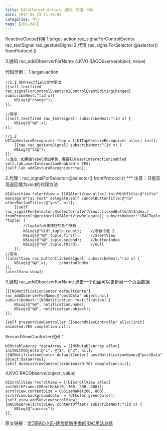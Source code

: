```yaml
---
title: RAC与Target-Action、通知、代理、KVO
date: 2017-04-23 11:30:03
categories: 学习
tags: [iOS,RAC]
---
```


ReactiveCocoa作用
1.target-action:rac_signalForControlEvents 
rac_textSignal rac_gestureSignal
2.代理 rac_signalForSelector:@selector() fromProtocol:()
<!--more-->
3.通知 rac_addObserverForName
4.KVO RACObserve(object, value)

代码示例：
1.target-action
```
//1.1 监听textfield文字更改
[[self.textfiled rac_signalForControlEvents:UIControlEventEditingChanged] subscribeNext:^(id x){
    NSLog(@"change");
}];

//简写
[[self.textfiled rac_textSignal] subscribeNext:^(id x) {
    NSLog(@"%@",x);
}];

//1.2
UITapGestureRecognizer *tap = [[UITapGestureRecognizer alloc] init];
    [[tap rac_gestureSignal] subscribeNext:^(id x) {
    NSLog(@"tap");
}];
//注意：如果给label添加手势，需要打开userInteractionEnabled
self.lab.userInteractionEnabled = YES;
[self.lab addGestureRecognizer:tap];
```

2.代理：rac_signalForSelector:@selector() fromProtocol:()
*** 注意：只能实现返回值为void的代理方法
```
UIAlertView *alertView = [[UIAlertView alloc] initWithTitle:@"title" message:@"rac test" delegate:self cancelButtonTitle:@"no" otherButtonTitles:@"yes", nil];
    [[self rac_signalForSelector:@selector(alertView:clickedButtonAtIndex:) fromProtocol:@protocol(UIAlertViewDelegate)] subscribeNext:^(RACTuple *tuple) {
        //tuple为点击按钮的各个参数
        NSLog(@"%ld",tuple.count);    //参数个数 2 
        NSLog(@"%@",tuple.first);     //alertView
        NSLog(@"%@",tuple.second);    //buttonIndex
        NSLog(@"%@",tuple.third);     //null
    }];
//简写
[[alertView rac_buttonClickedSignal] subscribeNext:^(id x) {
    NSLog(@"%@",x);     //buttonIndex
}];
[alertView show];
```

3.通知 rac_addObserverForName
点击一个页面可以更新另一个页面数据
```
[[[NSNotificationCenter defaultCenter] rac_addObserverForName:@"postData" object:nil] subscribeNext:^(NSNotification *notification) {
    NSLog(@"%@", notification.name);
    NSLog(@"%@", notification.object);
}];

[self presentViewController:[[SecondViewController alloc]init] animated:YES completion:nil];
```

SecondViewController代码：
```
NSMutableArray *dataArray = [[NSMutableArray alloc] initWithObjects:@"1", @"2", @"3", nil];
[[NSNotificationCenter defaultCenter] postNotificationName:@"postData" object:dataArray];
[self dismissViewControllerAnimated:YES completion:nil];
```

4.KVO RACObserve(object, value)
```
UIScrollView *scrolView = [[UIScrollView alloc] initWithFrame:CGRectMake(0, 300, 200, 400)];
scrolView.contentSize = CGSizeMake(200, 800);
scrolView.backgroundColor = [UIColor greenColor];
[self.view addSubview:scrolView];
[RACObserve(scrolView, contentOffset) subscribeNext:^(id x) {
    NSLog(@"success");
}];

```

原文链接：[学习RAC小记-适合给新手看的RAC用法总结](http://www.jianshu.com/p/ff79a5ae0353)
